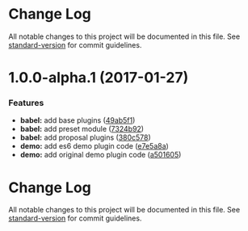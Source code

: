 # Change Log

All notable changes to this project will be documented in this file. See [standard-version](https://github.com/conventional-changelog/standard-version) for commit guidelines.

<a name="1.0.0-alpha.1"></a>
# 1.0.0-alpha.1 (2017-01-27)


### Features

* **babel:** add base plugins ([49ab5f1](https://github.com/webpack-contrib/babel-preset-webpack/commit/49ab5f1))
* **babel:** add preset module ([7324b92](https://github.com/webpack-contrib/babel-preset-webpack/commit/7324b92))
* **babel:** add proposal plugins ([380c578](https://github.com/webpack-contrib/babel-preset-webpack/commit/380c578))
* **demo:** add es6 demo plugin code ([e7e5a8a](https://github.com/webpack-contrib/babel-preset-webpack/commit/e7e5a8a))
* **demo:** add original demo plugin code ([a501605](https://github.com/webpack-contrib/babel-preset-webpack/commit/a501605))



# Change Log

All notable changes to this project will be documented in this file. See [standard-version](https://github.com/conventional-changelog/standard-version) for commit guidelines.
